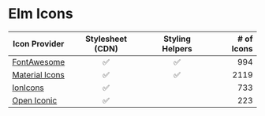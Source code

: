 
# Elm Icons

| Icon Provider                                      | Stylesheet (CDN)   | Styling Helpers    | # of Icons |
| -------------------------------------------------- |:------------------:|:------------------:| ----------:|
| [FontAwesome](https://fontawesome.com)             | :white_check_mark: | :white_check_mark: |        994 |
| [Material Icons](https://materialdesignicons.com/) | :white_check_mark: | :white_check_mark: |       2119 |
| [IonIcons](http://ionicons.com/)                   | :white_check_mark: |                    |        733 |
| [Open Iconic](https://useiconic.com/open)          | :white_check_mark: |                    |        223 |

